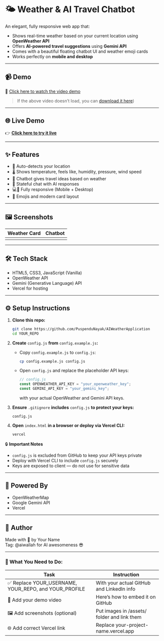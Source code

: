 # 🌤️ Weather & AI Travel Chatbot

An elegant, fully responsive web app that:

- Shows real-time weather based on your current location using **OpenWeather API**
- Offers **AI-powered travel suggestions** using **Gemini API**
- Comes with a beautiful floating chatbot UI and weather emoji cards
- Works perfectly on **mobile and desktop**

---

## 📹 Demo

🎥 [Click here to watch the video demo](https://github.com/PuspenduNayak/AIWeatherApplication/blob/main/Assets/video/AIWeatherApplication.mp4)

> If the above video doesn’t load, you can [download it here](https://github.com/PuspenduNayak/AIWeatherApplication/blob/main/Assets/video/AIWeatherApplication.mp4))

---

## 🌐 Live Demo

👉 [**Click here to try it live**](https://aismartweatherapp.vercel.app/)


---

## ✨ Features

- 📍 Auto-detects your location
- 🌡️ Shows temperature, feels like, humidity, pressure, wind speed
- 🧠 Chatbot gives travel ideas based on weather
- 💬 Stateful chat with AI responses
- 💻📱 Fully responsive (Mobile + Desktop)
- 🎨 Emojis and modern card layout

---

## 🖼️ Screenshots

| Weather Card | Chatbot |
| --- | --- |
|  |  |

---

## 🛠️ Tech Stack

- HTML5, CSS3, JavaScript (Vanilla)
- OpenWeather API
- Gemini (Generative Language) API
- Vercel for hosting

---

## ⚙️ Setup Instructions

1. **Clone this repo:**

   ```bash
   git clone https://github.com/PuspenduNayak/AIWeatherApplication
   cd YOUR_REPO
   ```

2. **Create** `config.js` **from** `config.example.js`**:**

   - Copy `config.example.js` to `config.js`:

     ```bash
     cp config.example.js config.js
     ```
   - Open `config.js` and replace the placeholder API keys:

     ```javascript
     // config.js
     const OPENWEATHER_API_KEY = "your_openweather_key";
     const GEMINI_API_KEY = "your_gemini_key";
     ```

     with your actual OpenWeather and Gemini API keys.

3. **Ensure** `.gitignore` **includes** `config.js` **to protect your keys:**

   ```
   config.js
   ```

4. **Open** `index.html` **in a browser or deploy via Vercel CLI:**

   ```bash
   vercel
   ```

🔒 **Important Notes**

- `config.js` is excluded from GitHub to keep your API keys private
- Deploy with Vercel CLI to include `config.js` securely
- Keys are exposed to client — do not use for sensitive data

---

## 🧠 Powered By

- OpenWeatherMap
- Google Gemini API
- Vercel

---

## 🙌 Author

Made with 💙 by Your Name\
Tag: @aiwallah for AI awesomeness 😎

---

### 🔁 What You Need to Do:

| Task | Instruction |
| --- | --- |
| ✅ Replace YOUR_USERNAME, YOUR_REPO, and YOUR_PROFILE | With your actual GitHub and LinkedIn info |
| 🎥 Add your demo video | Here’s how to embed it on GitHub |
| 🖼️ Add screenshots (optional) | Put images in /assets/ folder and link them |
| 🌐 Add correct Vercel link | Replace your-project-name.vercel.app |
